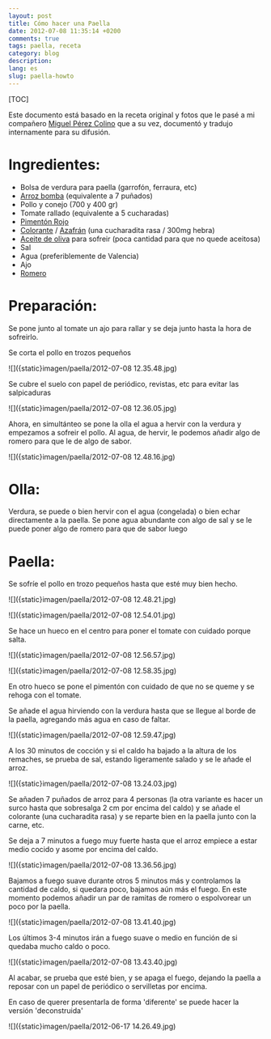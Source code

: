 ```yaml
---
layout: post
title: Cómo hacer una Paella
date: 2012-07-08 11:35:14 +0200
comments: true
tags: paella, receta
category: blog
description:
lang: es
slug: paella-howto
---
```

[TOC]

Este documento está basado en la receta original y fotos que le pasé a mi compañero [Miguel Pérez Colino](https://twitter.com/mmmmmmpc) que a su vez, documentó y tradujo internamente para su difusión.

# Ingredientes:

- Bolsa de verdura para paella (garrofón, ferraura, etc)
- [Arroz bomba](https://amzn.to/2HzqCFi) (equivalente a 7 puñados)
- Pollo y conejo (700 y 400 gr)
- Tomate rallado (equivalente a 5 cucharadas)
- [Pimentón Rojo](https://amzn.to/2VYPUoO)
- [Colorante](https://amzn.to/2MerdAC) / [Azafrán](https://amzn.to/2VUa4R3) (una cucharadita rasa / 300mg hebra)
- [Aceite de oliva](https://amzn.to/2ErlbpA) para sofreir (poca cantidad para que no quede aceitosa)
- Sal
- Agua (preferiblemente de Valencia)
- Ajo
- [Romero](https://amzn.to/2Es0OZA)

# Preparación:

Se pone junto al tomate un ajo para rallar y se deja junto hasta la hora de sofreirlo.

Se corta el pollo en trozos pequeños

![]({static}imagen/paella/2012-07-08 12.35.48.jpg)

Se cubre el suelo con papel de periódico, revistas, etc para evitar las salpicaduras

![]({static}imagen/paella/2012-07-08 12.36.05.jpg)

Ahora, en simultánteo se pone la olla el agua a hervir con la verdura y empezamos a sofreir el pollo. Al agua, de hervir, le podemos añadir algo de romero para que le de algo de sabor.

![]({static}imagen/paella/2012-07-08 12.48.16.jpg)

# Olla:

Verdura, se puede o bien hervir con el agua (congelada) o bien echar directamente a la paella.
Se pone agua abundante con algo de sal y se le puede poner algo de romero para que de sabor luego

# Paella:

Se sofríe el pollo en trozo pequeños hasta que esté muy bien hecho.

  ![]({static}imagen/paella/2012-07-08 12.48.21.jpg)

  ![]({static}imagen/paella/2012-07-08 12.54.01.jpg)

Se hace un hueco en el centro para poner el tomate con cuidado porque salta.

  ![]({static}imagen/paella/2012-07-08 12.56.57.jpg)

  ![]({static}imagen/paella/2012-07-08 12.58.35.jpg)

En otro hueco se pone el pimentón con cuidado de que no se queme y se rehoga con el tomate.

Se añade el agua hirviendo con la verdura hasta que se llegue al borde de la paella, agregando más agua en caso de faltar.

  ![]({static}imagen/paella/2012-07-08 12.59.47.jpg)

A los 30 minutos de cocción y si el caldo ha bajado a la altura de los remaches, se prueba de sal, estando ligeramente salado y se le añade el arroz.

  ![]({static}imagen/paella/2012-07-08 13.24.03.jpg)

Se añaden 7 puñados de arroz para 4 personas (la otra variante es hacer un surco hasta que sobresalga 2 cm por encima del caldo) y se añade el colorante (una cucharadita rasa) y se reparte bien en la paella junto con la carne, etc.

Se deja a 7 minutos a fuego muy fuerte hasta que el arroz empiece a estar medio cocido y asome por encima del caldo.

  ![]({static}imagen/paella/2012-07-08 13.36.56.jpg)

Bajamos a fuego suave durante otros 5 minutos más y controlamos la cantidad de caldo, si quedara poco, bajamos aún más el fuego. En este momento podemos añadir un par de ramitas de romero o espolvorear un poco por la paella.

  ![]({static}imagen/paella/2012-07-08 13.41.40.jpg)

Los últimos 3-4 minutos irán a fuego suave o medio en función de si quedaba mucho caldo o poco.

  ![]({static}imagen/paella/2012-07-08 13.43.40.jpg)

Al acabar, se prueba que esté bien, y se apaga el fuego, dejando la paella a reposar con un papel de periódico o servilletas por encima.

En caso de querer presentarla de forma 'diferente' se puede hacer la versión 'deconstruida'

  ![]({static}imagen/paella/2012-06-17 14.26.49.jpg)
